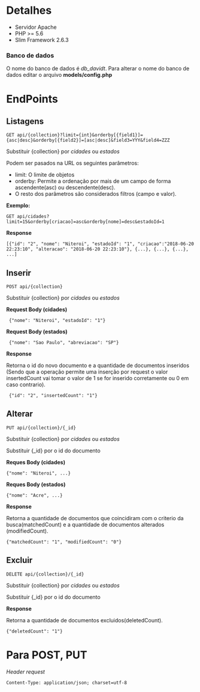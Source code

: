 # Detalhes
* Servidor Apache
* PHP >= 5.6
* Slim Framework 2.6.3

### Banco de dados
O nome do banco de dados é *db_davidt*. Para alterar o nome do banco de dados editar o arquivo **models/config.php**

# EndPoints

## Listagens
```
GET api/{collection}?limit={int}&orderby[{field1}]={asc|desc}&orderby[{field2}]=[asc|desc]&field3=YYY&field4=ZZZ
```
Substituir {collection} por *cidades* ou *estados*

Podem ser pasados na URL os seguintes parâmetros:
* limit: O limite de objetos
* orderby: Permite a ordenação por mais de um campo de forma ascendente(asc) ou descendente(desc).
* O resto dos parâmetros são considerados filtros (campo e valor).

**Exemplo:**

```
GET api/cidades?limit=15&orderby[criacao]=asc&orderby[nome]=desc&estadoId=1
```

**Response**
```
[{"id": "2", "nome": "Niteroi", "estadoId": "1", "criacao":"2018-06-20 22:23:10", "alteracao": "2018-06-20 22:23:10"}, {...}, {...}, {...}, ...]
```

## Inserir
```
POST api/{collection}
```
Substituir {collection} por *cidades* ou *estados*

**Request Body (cidades)**
```
 {"nome": "Niteroi", "estadoId": "1"}
```

**Request Body (estados)**
```
 {"nome": "Sao Paulo", "abreviacao": "SP"}
```

**Response**

Retorna o id do novo documento e a quantidade de documentos inseridos (Sendo que a operação permite uma inserção por request o valor insertedCount vai tomar o valor de 1 se for inserido corretamente ou 0 em caso contrario).
```
 {"id": "2", "insertedCount": "1"}
```

## Alterar
```
PUT api/{collection}/{_id}
```

Substituir {collection} por *cidades* ou *estados*

Substituir {_id} por o id do documento

**Reques Body (cidades)**
```
{"nome": "Niteroi", ...}
```

**Reques Body (estados)**
```
{"nome": "Acre", ...}
```

**Response**

Retorna a quantidade de documentos que coincidiram com o criterio da busca(matchedCount) e a quantidade de documentos alterados (modifiedCount).

```
{"matchedCount": "1", "modifiedCount": "0"}
```

## Excluir
```
DELETE api/{collection}/{_id}
```
Substituir {collection} por *cidades* ou *estados*

Substituir {_id} por o id do documento

**Response**

Retorna a quantidade de documentos excluidos(deletedCount).

```
{"deletedCount": "1"}
```

# Para POST, PUT

*Header request*
```
Content-Type: application/json; charset=utf-8
```
